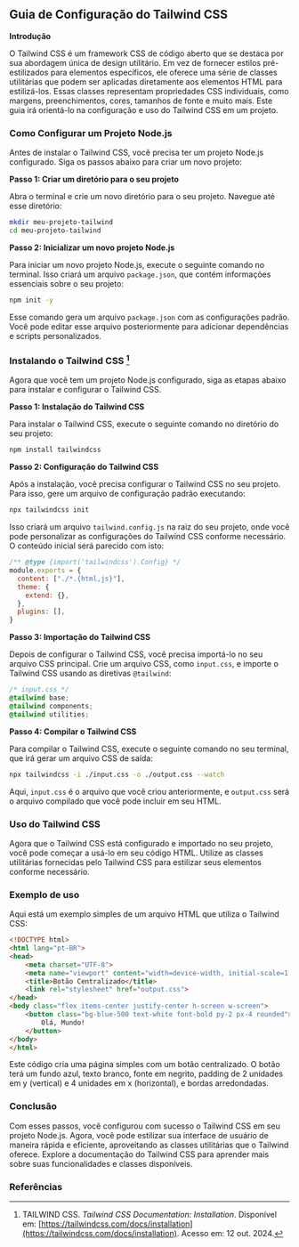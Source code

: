 ## Guia de Configuração do Tailwind CSS

**Introdução**

O Tailwind CSS é um framework CSS de código aberto que se destaca por sua abordagem única de design utilitário. Em vez de fornecer estilos pré-estilizados para elementos específicos, ele oferece uma série de classes utilitárias que podem ser aplicadas diretamente aos elementos HTML para estilizá-los. Essas classes representam propriedades CSS individuais, como margens, preenchimentos, cores, tamanhos de fonte e muito mais. Este guia irá orientá-lo na configuração e uso do Tailwind CSS em um projeto.

### Como Configurar um Projeto Node.js

Antes de instalar o Tailwind CSS, você precisa ter um projeto Node.js configurado. Siga os passos abaixo para criar um novo projeto:

**Passo 1: Criar um diretório para o seu projeto**

Abra o terminal e crie um novo diretório para o seu projeto. Navegue até esse diretório:

```bash
mkdir meu-projeto-tailwind
cd meu-projeto-tailwind
```

**Passo 2: Inicializar um novo projeto Node.js**

Para iniciar um novo projeto Node.js, execute o seguinte comando no terminal. Isso criará um arquivo `package.json`, que contém informações essenciais sobre o seu projeto:

```bash
npm init -y
```

Esse comando gera um arquivo `package.json` com as configurações padrão. Você pode editar esse arquivo posteriormente para adicionar dependências e scripts personalizados.

### Instalando o Tailwind CSS [^1]

Agora que você tem um projeto Node.js configurado, siga as etapas abaixo para instalar e configurar o Tailwind CSS.

**Passo 1: Instalação do Tailwind CSS**

Para instalar o Tailwind CSS, execute o seguinte comando no diretório do seu projeto:

```bash
npm install tailwindcss
```

**Passo 2: Configuração do Tailwind CSS**

Após a instalação, você precisa configurar o Tailwind CSS no seu projeto. Para isso, gere um arquivo de configuração padrão executando:

```bash
npx tailwindcss init
```

Isso criará um arquivo `tailwind.config.js` na raiz do seu projeto, onde você pode personalizar as configurações do Tailwind CSS conforme necessário. O conteúdo inicial será parecido com isto:

```js
/** @type {import('tailwindcss').Config} */
module.exports = {
  content: ["./*.{html,js}"],
  theme: {
    extend: {},
  },
  plugins: [],
}
```

**Passo 3: Importação do Tailwind CSS**

Depois de configurar o Tailwind CSS, você precisa importá-lo no seu arquivo CSS principal. Crie um arquivo CSS, como `input.css`, e importe o Tailwind CSS usando as diretivas `@tailwind`:

```css
/* input.css */
@tailwind base;
@tailwind components;
@tailwind utilities;
```

**Passo 4: Compilar o Tailwind CSS**

Para compilar o Tailwind CSS, execute o seguinte comando no seu terminal, que irá gerar um arquivo CSS de saída:

```bash
npx tailwindcss -i ./input.css -o ./output.css --watch
```

Aqui, `input.css` é o arquivo que você criou anteriormente, e `output.css` será o arquivo compilado que você pode incluir em seu HTML.

### Uso do Tailwind CSS

Agora que o Tailwind CSS está configurado e importado no seu projeto, você pode começar a usá-lo em seu código HTML. Utilize as classes utilitárias fornecidas pelo Tailwind CSS para estilizar seus elementos conforme necessário.

### Exemplo de uso

Aqui está um exemplo simples de um arquivo HTML que utiliza o Tailwind CSS:

```html
<!DOCTYPE html>
<html lang="pt-BR">
<head>
    <meta charset="UTF-8">
    <meta name="viewport" content="width=device-width, initial-scale=1.0">
    <title>Botão Centralizado</title>
    <link rel="stylesheet" href="output.css">
</head>
<body class="flex items-center justify-center h-screen w-screen">
    <button class="bg-blue-500 text-white font-bold py-2 px-4 rounded">
        Olá, Mundo!
    </button>
</body>
</html>
```

Este código cria uma página simples com um botão centralizado. O botão terá um fundo azul, texto branco, fonte em negrito, padding de 2 unidades em y (vertical) e 4 unidades em x (horizontal), e bordas arredondadas.

### Conclusão

Com esses passos, você configurou com sucesso o Tailwind CSS em seu projeto Node.js. Agora, você pode estilizar sua interface de usuário de maneira rápida e eficiente, aproveitando as classes utilitárias que o Tailwind oferece. Explore a documentação do Tailwind CSS para aprender mais sobre suas funcionalidades e classes disponíveis.

### Referências

[^1]: TAILWIND CSS. *Tailwind CSS Documentation: Installation*. Disponível em: [https://tailwindcss.com/docs/installation](https://tailwindcss.com/docs/installation). Acesso em: 12 out. 2024.
